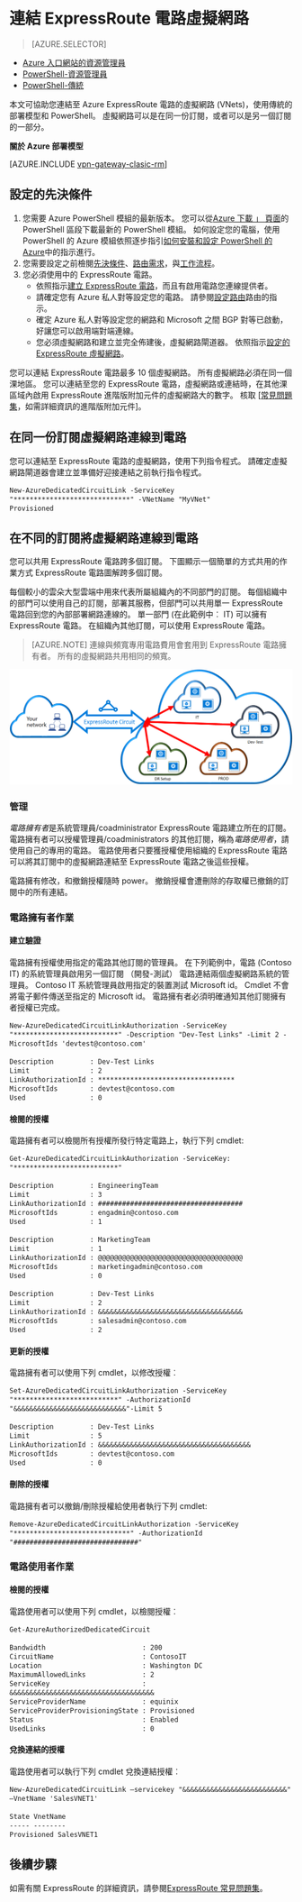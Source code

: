 <properties
   pageTitle="連結至 ExpressRoute 電路的虛擬網路，使用傳統的部署模型和 PowerShell |Microsoft Azure"
   description="這份文件使用 PowerShell 與傳統部署模型，以 ExpressRoute 電路提供概略瞭解如何連結虛擬網路 (VNets)。"
   services="expressroute"
   documentationCenter="na"
   authors="ganesr"
   manager="carmonm"
   editor=""
   tags="azure-service-management"/>
<tags
   ms.service="expressroute"
   ms.devlang="na"
   ms.topic="article"
   ms.tgt_pltfrm="na"
   ms.workload="infrastructure-services"
   ms.date="10/10/2016"
   ms.author="ganesr" />

# <a name="link-a-virtual-network-to-an-expressroute-circuit"></a>連結 ExpressRoute 電路虛擬網路

> [AZURE.SELECTOR]
- [Azure 入口網站的資源管理員](expressroute-howto-linkvnet-portal-resource-manager.md)
- [PowerShell-資源管理員](expressroute-howto-linkvnet-arm.md)
- [PowerShell-傳統](expressroute-howto-linkvnet-classic.md)



本文可協助您連結至 Azure ExpressRoute 電路的虛擬網路 (VNets)，使用傳統的部署模型和 PowerShell。 虛擬網路可以是在同一份訂閱，或者可以是另一個訂閱的一部分。

**關於 Azure 部署模型**

[AZURE.INCLUDE [vpn-gateway-clasic-rm](../../includes/vpn-gateway-classic-rm-include.md)]

## <a name="configuration-prerequisites"></a>設定的先決條件

1. 您需要 Azure PowerShell 模組的最新版本。 您可以從[Azure 下載 」 頁面](https://azure.microsoft.com/downloads/)的 PowerShell 區段下載最新的 PowerShell 模組。 如何設定您的電腦，使用 PowerShell 的 Azure 模組依照逐步指引[如何安裝和設定 PowerShell 的 Azure](../powershell-install-configure.md)中的指示進行。
2. 您需要設定之前檢閱[先決條件](expressroute-prerequisites.md)、[路由需求](expressroute-routing.md)，與[工作流程](expressroute-workflows.md)。
3. 您必須使用中的 ExpressRoute 電路。
    - 依照指示[建立 ExpressRoute 電路](expressroute-howto-circuit-classic.md)，而且有啟用電路您連線提供者。
    - 請確定您有 Azure 私人對等設定您的電路。 請參閱[設定路由](expressroute-howto-routing-classic.md)路由的指示。
    - 確定 Azure 私人對等設定您的網路和 Microsoft 之間 BGP 對等已啟動，好讓您可以啟用端對端連線。
    - 您必須虛擬網路和建立並完全佈建後，虛擬網路閘道器。 依照指示[設定的 ExpressRoute 虛擬網路](expressroute-howto-vnet-portal-classic.md)。

您可以連結 ExpressRoute 電路最多 10 個虛擬網路。 所有虛擬網路必須在同一個淉地區。 您可以連結至您的 ExpressRoute 電路，虛擬網路或連結時，在其他淉區域內啟用 ExpressRoute 進階版附加元件的虛擬網路大的數字。 核取 [[常見問題集](expressroute-faqs.md)，如需詳細資訊的進階版附加元件]。

## <a name="connect-a-virtual-network-in-the-same-subscription-to-a-circuit"></a>在同一份訂閱虛擬網路連線到電路

您可以連結至 ExpressRoute 電路的虛擬網路，使用下列指令程式。 請確定虛擬網路閘道器會建立並準備好迎接連結之前執行指令程式。

    New-AzureDedicatedCircuitLink -ServiceKey "*****************************" -VNetName "MyVNet"
    Provisioned

## <a name="connect-a-virtual-network-in-a-different-subscription-to-a-circuit"></a>在不同的訂閱將虛擬網路連線到電路

您可以共用 ExpressRoute 電路跨多個訂閱。 下圖顯示一個簡單的方式共用的作業方式 ExpressRoute 電路圖解跨多個訂閱。

每個較小的雲朵大型雲端中用來代表所屬組織內的不同部門的訂閱。 每個組織中的部門可以使用自己的訂閱，部署其服務，但部門可以共用單一 ExpressRoute 電路回到您的內部部署網路連線的。 單一部門 (在此範例中︰ IT) 可以擁有 ExpressRoute 電路。 在組織內其他訂閱，可以使用 ExpressRoute 電路。

>[AZURE.NOTE] 連線與頻寬專用電路費用會套用到 ExpressRoute 電路擁有者。 所有的虛擬網路共用相同的頻寬。

![跨訂閱連線](./media/expressroute-howto-linkvnet-classic/cross-subscription.png)

### <a name="administration"></a>管理

*電路擁有者*是系統管理員/coadministrator ExpressRoute 電路建立所在的訂閱。 電路擁有者可以授權管理員/coadministrators 的其他訂閱，稱為*電路使用者*，請使用自己的專用的電路。 電路使用者只要獲授權使用組織的 ExpressRoute 電路可以將其訂閱中的虛擬網路連結至 ExpressRoute 電路之後這些授權。

電路擁有修改，和撤銷授權隨時 power。 撤銷授權會遭刪除的存取權已撤銷的訂閱中的所有連結。

### <a name="circuit-owner-operations"></a>電路擁有者作業

#### <a name="creating-an-authorization"></a>建立驗證

電路擁有授權使用指定的電路其他訂閱的管理員。 在下列範例中，電路 (Contoso IT) 的系統管理員啟用另一個訂閱 （開發-測試） 電路連結兩個虛擬網路系統的管理員。 Contoso IT 系統管理員啟用指定的裝置測試 Microsoft id。 Cmdlet 不會將電子郵件傳送至指定的 Microsoft id。 電路擁有者必須明確通知其他訂閱擁有者授權已完成。

    New-AzureDedicatedCircuitLinkAuthorization -ServiceKey "**************************" -Description "Dev-Test Links" -Limit 2 -MicrosoftIds 'devtest@contoso.com'

    Description         : Dev-Test Links
    Limit               : 2
    LinkAuthorizationId : **********************************
    MicrosoftIds        : devtest@contoso.com
    Used                : 0

#### <a name="reviewing-authorizations"></a>檢閱的授權

電路擁有者可以檢閱所有授權所發行特定電路上，執行下列 cmdlet:

    Get-AzureDedicatedCircuitLinkAuthorization -ServiceKey: "**************************"

    Description         : EngineeringTeam
    Limit               : 3
    LinkAuthorizationId : ####################################
    MicrosoftIds        : engadmin@contoso.com
    Used                : 1

    Description         : MarketingTeam
    Limit               : 1
    LinkAuthorizationId : @@@@@@@@@@@@@@@@@@@@@@@@@@@@@@@@@@@@
    MicrosoftIds        : marketingadmin@contoso.com
    Used                : 0

    Description         : Dev-Test Links
    Limit               : 2
    LinkAuthorizationId : &&&&&&&&&&&&&&&&&&&&&&&&&&&&&&&&&&&&
    MicrosoftIds        : salesadmin@contoso.com
    Used                : 2


#### <a name="updating-authorizations"></a>更新的授權

電路擁有者可以使用下列 cmdlet，以修改授權︰

    Set-AzureDedicatedCircuitLinkAuthorization -ServiceKey "**************************" -AuthorizationId "&&&&&&&&&&&&&&&&&&&&&&&&&&&&"-Limit 5

    Description         : Dev-Test Links
    Limit               : 5
    LinkAuthorizationId : &&&&&&&&&&&&&&&&&&&&&&&&&&&&&&&&&&&&&&
    MicrosoftIds        : devtest@contoso.com
    Used                : 0


#### <a name="deleting-authorizations"></a>刪除的授權

電路擁有者可以撤銷/刪除授權給使用者執行下列 cmdlet:

    Remove-AzureDedicatedCircuitLinkAuthorization -ServiceKey "*****************************" -AuthorizationId "###############################"


### <a name="circuit-user-operations"></a>電路使用者作業

#### <a name="reviewing-authorizations"></a>檢閱的授權

電路使用者可以使用下列 cmdlet，以檢閱授權︰

    Get-AzureAuthorizedDedicatedCircuit

    Bandwidth                        : 200
    CircuitName                      : ContosoIT
    Location                         : Washington DC
    MaximumAllowedLinks              : 2
    ServiceKey                       : &&&&&&&&&&&&&&&&&&&&&&&&&&&&&&&&&&&&
    ServiceProviderName              : equinix
    ServiceProviderProvisioningState : Provisioned
    Status                           : Enabled
    UsedLinks                        : 0

#### <a name="redeeming-link-authorizations"></a>兌換連結的授權

電路使用者可以執行下列 cmdlet 兌換連結授權︰

    New-AzureDedicatedCircuitLink –servicekey "&&&&&&&&&&&&&&&&&&&&&&&&&&" –VnetName 'SalesVNET1'

    State VnetName
    ----- --------
    Provisioned SalesVNET1

## <a name="next-steps"></a>後續步驟

如需有關 ExpressRoute 的詳細資訊，請參閱[ExpressRoute 常見問題集](expressroute-faqs.md)。
